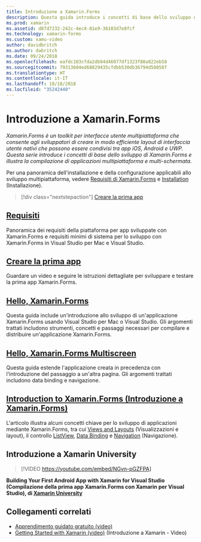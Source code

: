 ```yaml
---
title: Introduzione a Xamarin.Forms
description: Questa guida introduce i concetti di base dello sviluppo di Xamarin.Forms e illustra la compilazione di applicazioni multipiattaforma e con più schermate.
ms.prod: xamarin
ms.assetid: d87d7232-242c-4ec4-81e9-36103d7e8fcf
ms.technology: xamarin-forms
ms.custom: xamu-video
author: davidbritch
ms.author: dabritch
ms.date: 09/24/2018
ms.openlocfilehash: eafdc103cfda2db94d46977df1323f88a822eb58
ms.sourcegitcommit: 79313604ed68829435cfdbb530db36794d50858f
ms.translationtype: HT
ms.contentlocale: it-IT
ms.lasthandoff: 10/18/2018
ms.locfileid: "35242440"
---
```

# <a name="get-started-with-xamarinforms"></a>Introduzione a Xamarin.Forms

_Xamarin.Forms è un toolkit per interfacce utente multipiattaforma che consente agli sviluppatori di creare in modo efficiente layout di interfaccia utente nativi che possono essere condivisi tra app iOS, Android e UWP. Questa serie introduce i concetti di base dello sviluppo di Xamarin.Forms e illustra la compilazione di applicazioni multipiattaforma e multi-schermata._

Per una panoramica dell'installazione e della configurazione applicabili allo sviluppo multipiattaforma, vedere [Requisiti di Xamarin.Forms](installation.md) e [Installation](~/cross-platform/get-started/installation/index.md) (Installazione).

> [!div class="nextstepaction"]
> [Creare la prima app](~/xamarin-forms/get-started/first-app/index.md)

## <a name="requirementsinstallationmd"></a>[Requisiti](installation.md)

Panoramica dei requisiti della piattaforma per app sviluppate con Xamarin.Forms e requisiti minimi di sistema per lo sviluppo con Xamarin.Forms in Visual Studio per Mac e Visual Studio.

## <a name="build-your-first-appfirst-appindexmd"></a>[Creare la prima app](first-app/index.md)

Guardare un video e seguire le istruzioni dettagliate per sviluppare e testare la prima app Xamarin.Forms.

## <a name="hello-xamarinformshello-xamarin-formsindexmd"></a>[Hello, Xamarin.Forms](hello-xamarin-forms/index.md)

Questa guida include un'introduzione allo sviluppo di un'applicazione Xamarin.Forms usando Visual Studio per Mac o Visual Studio. Gli argomenti trattati includono strumenti, concetti e passaggi necessari per compilare e distribuire un'applicazione Xamarin.Forms.

## <a name="hello-xamarinforms-multiscreenhello-xamarin-forms-multiscreenindexmd"></a>[Hello, Xamarin.Forms Multiscreen](hello-xamarin-forms-multiscreen/index.md)

Questa guida estende l'applicazione creata in precedenza con l'introduzione del passaggio a un'altra pagina. Gli argomenti trattati includono data binding e navigazione.

## <a name="introduction-to-xamarinformsintroduction-to-xamarin-formsmd"></a>[Introduction to Xamarin.Forms (Introduzione a Xamarin.Forms)](introduction-to-xamarin-forms.md)

L'articolo illustra alcuni concetti chiave per lo sviluppo di applicazioni mediante Xamarin.Forms, tra cui [Views and Layouts](~/xamarin-forms/get-started/introduction-to-xamarin-forms.md#user-interface) (Visualizzazioni e layout), il controllo [ListView](~/xamarin-forms/get-started/introduction-to-xamarin-forms.md#lists-in-xamarinforms), [Data Binding](~/xamarin-forms/get-started/introduction-to-xamarin-forms.md#data-binding) e [Navigation](~/xamarin-forms/get-started/introduction-to-xamarin-forms.md#navigation) (Navigazione).

## <a name="get-started-with-xamarin-university"></a>Introduzione a Xamarin University

> [!VIDEO https://youtube.com/embed/NGvn-pGZFPA]

**Building Your First Android App with Xamarin for Visual Studio (Compilazione della prima app Xamarin.Forms con Xamarin per Visual Studio), di [Xamarin University](https://university.xamarin.com)**

## <a name="related-links"></a>Collegamenti correlati

- [Apprendimento guidato gratuito (video)](https://university.xamarin.com/self-guided)
- [Getting Started with Xamarin (video)](https://developer.xamarin.com/videos/) (Introduzione a Xamarin - Video)

